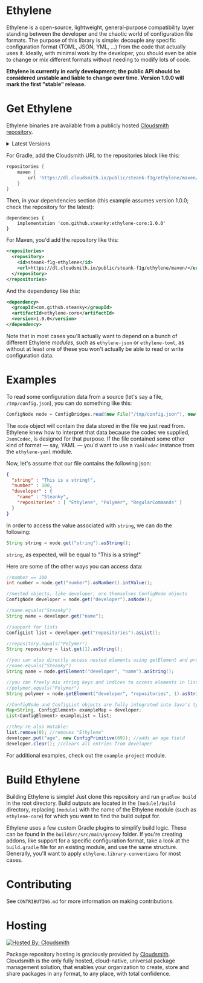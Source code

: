 # Ethylene

Ethylene is a open-source, lightweight, general-purpose compatibility layer standing between the developer and the chaotic world of configuration file formats. The purpose of this library is simple: decouple any specific configuration format (TOML, JSON, YML, ...) from the code that actually uses it. Ideally, with minimal work by the developer, you should even be able to change or mix different formats without needing to modify lots of code. 

**Ethylene is currently in early development; the public API should be considered unstable and liable to change over time. Version 1.0.0 will mark the first "stable" release.**

# Get Ethylene

Ethylene binaries are available from a publicly hosted [Cloudsmith repository](https://cloudsmith.io/~steank-f1g/repos/ethylene/packages/).

<details>
  <summary>Latest Versions</summary>
  <ul>
    <li>
      <b>
        ethylene-core <br/> <a href="https://cloudsmith.io/~steank-f1g/repos/ethylene/packages/detail/maven/ethylene-core/latest/a=noarch;xg=com.github.steanky/"><img src="https://api-prd.cloudsmith.io/v1/badges/version/steank-f1g/ethylene/maven/ethylene-core/latest/a=noarch;xg=com.github.steanky/?render=true&show_latest=true" alt="Latest version of 'ethylene-core' @ Cloudsmith" /></a>
      </b>
    </li>
    <li>
      <b>
        ethylene-json <br/> <a href="https://cloudsmith.io/~steank-f1g/repos/ethylene/packages/detail/maven/ethylene-json/latest/a=noarch;xg=com.github.steanky/"><img src="https://api-prd.cloudsmith.io/v1/badges/version/steank-f1g/ethylene/maven/ethylene-json/latest/a=noarch;xg=com.github.steanky/?render=true&show_latest=true" alt="Latest version of 'ethylene-json' @ Cloudsmith" /></a>
      </b>
    </li>
    <li>
      <b>
        ethylene-toml <br/> <a href="https://cloudsmith.io/~steank-f1g/repos/ethylene/packages/detail/maven/ethylene-toml/latest/a=noarch;xg=com.github.steanky/"><img src="https://api-prd.cloudsmith.io/v1/badges/version/steank-f1g/ethylene/maven/ethylene-toml/latest/a=noarch;xg=com.github.steanky/?render=true&show_latest=true" alt="Latest version of 'ethylene-toml' @ Cloudsmith" /></a>
      </b>
    </li>
    <li>
      <b>
        ethylene-hjson <br/> <a href="https://cloudsmith.io/~steank-f1g/repos/ethylene/packages/detail/maven/ethylene-hjson/latest/a=noarch;xg=com.github.steanky/"><img src="https://api-prd.cloudsmith.io/v1/badges/version/steank-f1g/ethylene/maven/ethylene-hjson/latest/a=noarch;xg=com.github.steanky/?render=true&show_latest=true" alt="Latest version of 'ethylene-hjson' @ Cloudsmith" /></a>
      </b>
    </li>
    <li>
      <b>
        ethylene-yaml <br/> <a href="https://cloudsmith.io/~steank-f1g/repos/ethylene/packages/detail/maven/ethylene-yaml/latest/a=noarch;xg=com.github.steanky/"><img src="https://api-prd.cloudsmith.io/v1/badges/version/steank-f1g/ethylene/maven/ethylene-yaml/latest/a=noarch;xg=com.github.steanky/?render=true&show_latest=true" alt="Latest version of 'ethylene-yaml' @ Cloudsmith" /></a>
      </b>
    </li>
  </ul>
</details>

For Gradle, add the Cloudsmith URL to the repositories block like this:

```groovy
repositories {
    maven {
        url 'https://dl.cloudsmith.io/public/steank-f1g/ethylene/maven/'
    }
}
```

Then, in your dependencies section (this example assumes version 1.0.0; check the repository for the latest):

```
dependencies {
    implementation 'com.github.steanky:ethylene-core:1.0.0'
}
```

For Maven, you'd add the repository like this:
```xml
<repositories>
  <repository>
    <id>steank-f1g-ethylene</id>
    <url>https://dl.cloudsmith.io/public/steank-f1g/ethylene/maven/</url>
  </repository>
</repositories>
```

And the dependency like _this_:
```xml
<dependency>
  <groupId>com.github.steanky</groupId>
  <artifactId>ethylene-core</artifactId>
  <version>1.0.0</version>
</dependency>
```

Note that in most cases you'll actually want to depend on a bunch of different Ethylene _modules_, such as `ethylene-json` or `ethylene-toml`, as without at least one of these you won't actually be able to read or write configuration data.

# Examples

To read some configuration data from a source (let's say a file, `/tmp/config.json`), you can do something like this:

```java
ConfigNode node = ConfigBridges.read(new File("/tmp/config.json"), new JsonCodec()).asNode();
```

The `node` object will contain the data stored in the file we just read from. Ethylene knew how to interpret that data because the codec we supplied, `JsonCodec`, is designed for that purpose. If the file contained some other kind of format — say, YAML — you'd want to use a `YamlCodec` instance from the `ethylene-yaml` module.

Now, let's assume that our file contains the following json:

```json
{
  "string" : "This is a string!",
  "number" : 100,
  "developer" : {
    "name" : "Steanky",
    "repositories" : [ "Ethylene", "Polymer", "RegularCommands" ]
  }
}
```

In order to access the value associated with `string`, we can do the following:

```java
String string = node.get("string").asString();
```

`string`, as expected, will be equal to "This is a string!"

Here are some of the other ways you can access data:

```java
//number == 100
int number = node.get("number").asNumber().intValue();

//nested objects, like developer, are themselves ConfigNode objects
ConfigNode developer = node.get("developer").asNode();

//name.equals("Steanky")
String name = developer.get("name");

//support for lists
ConfigList list = developer.get("repositories").asList();

//repository.equals("Polymer")
String repository = list.get(1).asString();

//you can also directly access nested elements using getElement and providing a "path array" representing member names:
//name.equals("Steanky")
String name = node.getElement("developer", "name").asString();

//you can freely mix string keys and indices to access elements in lists using a path array:
//polymer.equals("Polymer")
String polymer = node.getElement("developer", "repositories", 1).asString();

//ConfigNode and ConfigList objects are fully integrated into Java's type system. they implement Map<String, ConfigElement> and List<ConfigElement>, respectively:
Map<String, ConfigElement> exampleMap = developer;
List<ConfigElement> exampleList = list;

//they're also mutable:
list.remove(0); //removes "Ethylene"
developer.put("age", new ConfigPrimitive(69)); //adds an age field
developer.clear(); //clears all entries from developer
```

For additional examples, check out the `example-project` module.

# Build Ethylene

Building Ethylene is simple! Just clone this repository and run `gradlew build` in the root directory. Build outputs are located in the `[module]/build` directory, replacing `[module]` with the name of the Ethylene module (such as `ethylene-core`) for which you want to find the build output for.

Ethylene uses a few custom Gradle plugins to simplify build logic. These can be found in the `buildSrc/src/main/groovy` folder. If you're creating addons, like support for a specific configuration format, take a look at the `build.gradle` file for an existing module, and use the same structure. Generally, you'll want to apply `ethylene.library-conventions` for most cases.

# Contributing

See `CONTRIBUTING.md` for more information on making contributions.

# Hosting

[![Hosted By: Cloudsmith](https://img.shields.io/badge/OSS%20hosting%20by-cloudsmith-blue?logo=cloudsmith&style=for-the-badge)](https://cloudsmith.com)

Package repository hosting is graciously provided by  [Cloudsmith](https://cloudsmith.com). 
Cloudsmith is the only fully hosted, cloud-native, universal package management solution, that enables your organization to create, store and share packages in any format, to any place, with total confidence.
